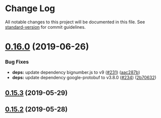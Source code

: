 # Change Log

All notable changes to this project will be documented in this file. See [standard-version](https://github.com/conventional-changelog/standard-version) for commit guidelines.

# [0.16.0](https://github.com/iotexproject/iotex-antenna/compare/v0.15.3...v0.16.0) (2019-06-26)

### Bug Fixes

- **deps:** update dependency bignumber.js to v9 ([#231](https://github.com/iotexproject/iotex-antenna/issues/231)) ([aac287b](https://github.com/iotexproject/iotex-antenna/commit/aac287b))
- **deps:** update dependency google-protobuf to v3.8.0 ([#234](https://github.com/iotexproject/iotex-antenna/issues/234)) ([2b70632](https://github.com/iotexproject/iotex-antenna/commit/2b70632))

## [0.15.3](https://github.com/iotexproject/iotex-antenna/compare/v0.15.2...v0.15.3) (2019-05-29)

## [0.15.2](https://github.com/puncsky/template_website/compare/v0.15.1...v0.15.2) (2019-05-28)
